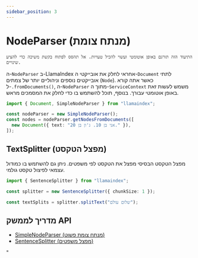 ```yaml
---
sidebar_position: 3
---
```


# NodeParser (מנתח צומת)

`התיעוד הזה תורגם באופן אוטומטי ועשוי להכיל טעויות. אל תהסס לפתוח בקשת משיכה כדי להציע שינויים.`

ה-`NodeParser` ב-LlamaIndex אחראי לחלק את אובייקטי ה-`Document` לתתי אובייקטים נוספים וניהוליים יותר של צמתים (`Node`). כאשר אתה קורא ל-`.fromDocuments()`, ה-`NodeParser` מתוך ה-`ServiceContext` משמש לעשות זאת באופן אוטומטי עבורך. בנוסף, תוכל להשתמש בו כדי לחלק את המסמכים מראש.

```typescript
import { Document, SimpleNodeParser } from "llamaindex";

const nodeParser = new SimpleNodeParser();
const nodes = nodeParser.getNodesFromDocuments([
  new Document({ text: "אני בן 10. ג'ון בן 20." }),
]);
```

## TextSplitter (מפצל הטקסט)

מפצל הטקסט הבסיסי מפצל את הטקסט לפי משפטים. ניתן גם להשתמש בו כמודול עצמאי לפיצול טקסט גולמי.

```typescript
import { SentenceSplitter } from "llamaindex";

const splitter = new SentenceSplitter({ chunkSize: 1 });

const textSplits = splitter.splitText("שלום עולם");
```

## מדריך לממשק API

- [SimpleNodeParser (מנתח צומת פשוט)](../../api/classes/SimpleNodeParser.md)
- [SentenceSplitter (מפצל משפטים)](../../api/classes/SentenceSplitter.md)

"

